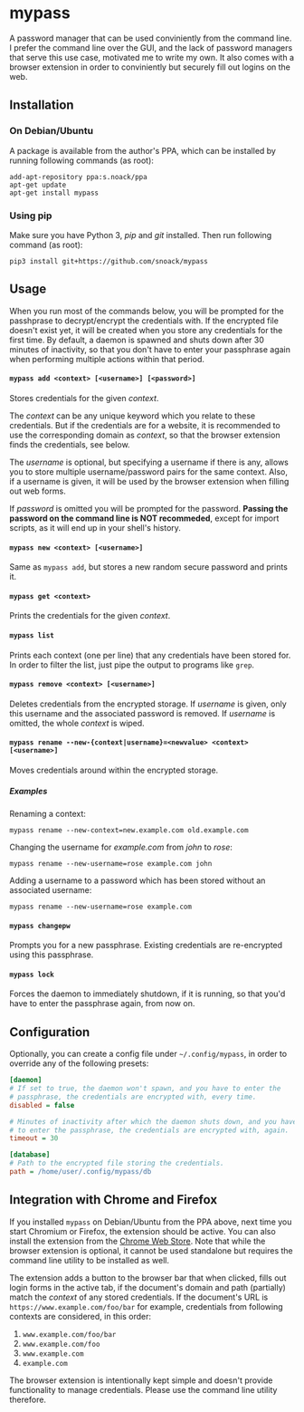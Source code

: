 mypass
======

A password manager that can be used conviniently from the command line. I
prefer the command line over the GUI, and the lack of password managers that
serve this use case, motivated me to write my own. It also comes with a browser
extension in order to conviniently but securely fill out logins on the web.


Installation
------------

### On Debian/Ubuntu

A package is available from the author's PPA, which can be installed by running
following commands (as root):

```
add-apt-repository ppa:s.noack/ppa
apt-get update
apt-get install mypass
```


### Using pip

Make sure you have Python 3, *pip* and *git* installed. Then run following
command (as root):

```
pip3 install git+https://github.com/snoack/mypass
```


Usage
-----

When you run most of the commands below, you will be prompted for the passhprase
to decrypt/encrypt the credentials with. If the encrypted file doesn't exist yet,
it will be created when you store any credentials for the first time.
By default, a daemon is spawned and shuts down after 30 minutes of inactivity,
so that you don't have to enter your passphrase again when performing multiple
actions within that period.


#### `mypass add <context> [<username>] [<password>]`

Stores credentials for the given *context*.

The *context* can be any unique keyword which you relate to these credentials. But
if the credentials are for a website, it is recommended to use the corresponding
domain as *context*, so that the browser extension finds the credentials, see below.

The *username* is optional, but specifying a username if there is any, allows you
to store multiple username/password pairs for the same context. Also, if a username
is given, it will be used by the browser extension when filling out web forms.

If *password* is omitted you will be prompted for the password. **Passing the
password on the command line is NOT recommeded**, except for import scripts,
as it will end up in your shell's history.


#### `mypass new <context> [<username>]`

Same as `mypass add`, but stores a new random secure password and prints it.


#### `mypass get <context>`

Prints the credentials for the given *context*.


#### `mypass list`

Prints each context (one per line) that any credentials have been stored for.
In order to filter the list, just pipe the output to programs like `grep`.


#### `mypass remove <context> [<username>]`

Deletes credentials from the encrypted storage. If *username* is given, only
this username and the associated password is removed. If *username* is omitted,
the whole *context* is wiped.


#### `mypass rename --new-{context|username}=<newvalue> <context> [<username>]`

Moves credentials around within the encrypted storage.


##### Examples

Renaming a context:

```
mypass rename --new-context=new.example.com old.example.com
```

Changing the username for *example.com* from *john* to *rose*:

```
mypass rename --new-username=rose example.com john
```

Adding a username to a password which has been stored without an associated username:

```
mypass rename --new-username=rose example.com
```


#### `mypass changepw`

Prompts you for a new passphrase. Existing credentials are re-encrypted
using this passphrase.


#### `mypass lock`

Forces the daemon to immediately shutdown, if it is running,
so that you'd have to enter the passphrase again, from now on.


Configuration
-------------

Optionally, you can create a config file under `~/.config/mypass`, in order to
override any of the following presets:

```ini
[daemon]
# If set to true, the daemon won't spawn, and you have to enter the
# passphrase, the credentials are encrypted with, every time.
disabled = false

# Minutes of inactivity after which the daemon shuts down, and you have
# to enter the passphrase, the credentials are encrypted with, again.
timeout = 30

[database]
# Path to the encrypted file storing the credentials.
path = /home/user/.config/mypass/db
```


Integration with Chrome and Firefox
-----------------------------------

If you installed `mypass` on Debian/Ubuntu from the PPA above, next time you
start Chromium or Firefox, the extension should be active. You can also install
the extension from the [Chrome Web Store][1]. Note that while the browser
extension is optional, it cannot be used standalone but requires the command
line utility to be installed as well.

The extension adds a button to the browser bar that when clicked, fills out login
forms in the active tab, if the document's domain and path (partially) match the
*context* of any stored credentials. If the document's URL is `https://www.example.com/foo/bar`
for example, credentials from following contexts are considered, in this order:

1. `www.example.com/foo/bar`
2. `www.example.com/foo`
3. `www.example.com`
4. `example.com`

The browser extension is intentionally kept simple and doesn't provide functionality
to manage credentials. Please use the command line utility therefore.


[1]: https://chrome.google.com/webstore/detail/mypass/ddbeciaedkkgeiaellofogahfcolmkka
